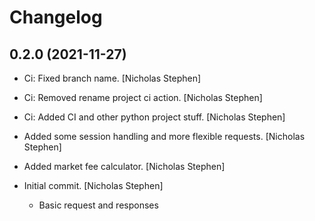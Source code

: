 Changelog
=========


0.2.0 (2021-11-27)
------------------
- Ci: Fixed branch name. [Nicholas Stephen]
- Ci: Removed rename project ci action. [Nicholas Stephen]
- Ci: Added CI and other python project stuff. [Nicholas Stephen]
- Added some session handling and more flexible requests. [Nicholas
  Stephen]
- Added market fee calculator. [Nicholas Stephen]
- Initial commit. [Nicholas Stephen]

  - Basic request and responses


